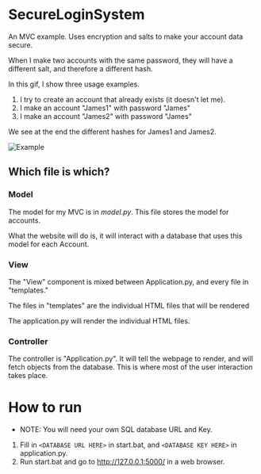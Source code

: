 # SecureLoginSystem
An MVC example. Uses encryption and salts to make your account data secure.

When I make two accounts with the same password, they will have a different salt, and therefore a different hash.

In this gif, I show three usage examples.

1. I try to create an account that already exists (it doesn't let me).
2. I make an account "James1" with password "James"
3. I make an account "James2" with password "James"

We see at the end the different hashes for James1 and James2.

![Example](https://i.imgur.com/Wo2gBAU.gif)

## Which file is which?

### Model
The model for my MVC is in *model.py*. This file stores the model for accounts.

What the website will do is, it will interact with a database that uses this model for each Account.

### View
The "View" component is mixed between Application.py, and every file in "templates."

The files in "templates" are the individual HTML files that will be rendered 

The application.py will render the individual HTML files.

### Controller
The controller is "Application.py". It will tell the webpage to render, and will fetch objects from the database.
This is where most of the user interaction takes place.

# How to run

- NOTE: You will need your own SQL database URL and Key.

1. Fill in `<DATABASE URL HERE>` in start.bat, and `<DATABASE KEY HERE>` in application.py.
2. Run start.bat and go to http://127.0.0.1:5000/ in a web browser.

